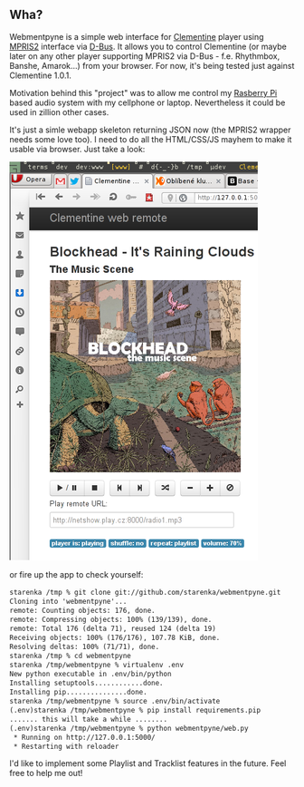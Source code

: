 ## Wha?

Webmentpyne is a simple web interface for [Clementine](http://www.clementine-player.org/about) player using [MPRIS2](http://specifications.freedesktop.org/mpris-spec/latest/) interface via [D-Bus](http://www.freedesktop.org/wiki/Software/dbus). It allows you to control Clementine (or maybe later on any other player supporting MPRIS2 via D-Bus - f.e. Rhythmbox, Banshe, Amarok...) from your browser. For now, it's being tested just against Clementine 1.0.1.

Motivation behind this "project" was to allow me control my [Rasberry Pi](http://www.raspberrypi.org/) based audio system with my cellphone or laptop. Nevertheless it could be used in zillion other cases.

It's just a simle webapp skeleton returning JSON now (the MPRIS2 wrapper needs some love too). I need to do all the HTML/CSS/JS mayhem to make it usable via browser. Just take a look:

 ![screenshot](screenshot.png)

or fire up the app to check yourself:


    starenka /tmp % git clone git://github.com/starenka/webmentpyne.git
    Cloning into 'webmentpyne'...
    remote: Counting objects: 176, done.
    remote: Compressing objects: 100% (139/139), done.
    remote: Total 176 (delta 71), reused 124 (delta 19)
    Receiving objects: 100% (176/176), 107.78 KiB, done.
    Resolving deltas: 100% (71/71), done.
    starenka /tmp % cd webmentpyne
    starenka /tmp/webmentpyne % virtualenv .env
    New python executable in .env/bin/python
    Installing setuptools............done.
    Installing pip...............done.
    starenka /tmp/webmentpyne % source .env/bin/activate
    (.env)starenka /tmp/webmentpyne % pip install requirements.pip
    ....... this will take a while ........
    (.env)starenka /tmp/webmentpyne % python webmentpyne/web.py
     * Running on http://127.0.0.1:5000/
     * Restarting with reloader

I'd like to implement some Playlist and Tracklist features in the future. Feel free to help me out!